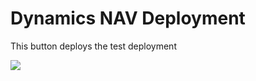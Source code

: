 # Dynamics NAV Deployment

This button deploys the test deployment

<a href="https://portal.azure.com/#create/Microsoft.Template/uri/https%3A%2F%2Fraw.githubusercontent.com%2FNAVDEMO%2FDemo%2Fmaster%2Ftest.json" target="_blank">
    <img src="http://azuredeploy.net/deploybutton.png"/>
</a>
